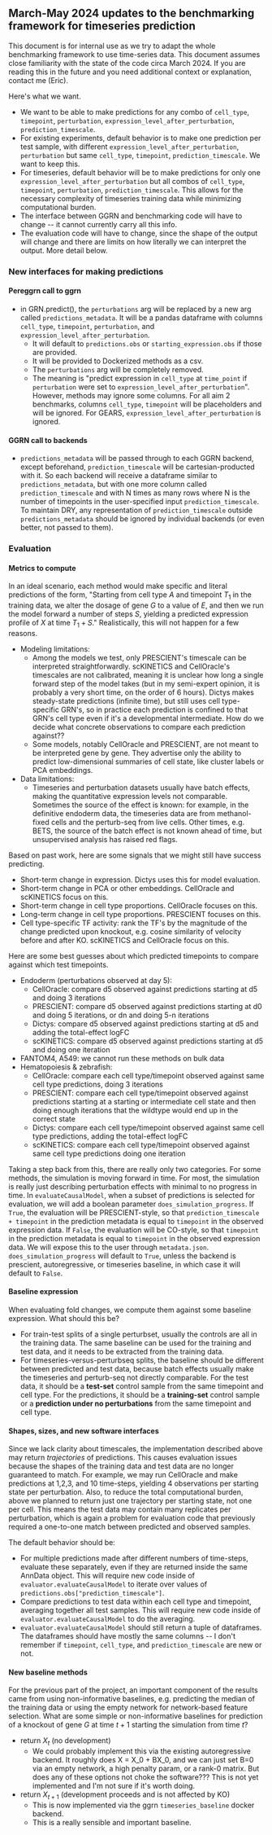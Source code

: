 ## March-May 2024 updates to the benchmarking framework for timeseries prediction

This document is for internal use as we try to adapt the whole benchmarking framework to use time-series data. This document assumes close familiarity with the state of the code circa March 2024. If you are reading this in the future and you need additional context or explanation, contact me (Eric). 

Here's what we want.

- We want to be able to make predictions for any combo of `cell_type`, `timepoint`, `perturbation`, `expression_level_after_perturbation`, `prediction_timescale`. 
- For existing experiments, default behavior is to make one prediction per test sample, with different `expression_level_after_perturbation`, `perturbation` but same `cell_type`, `timepoint`, `prediction_timescale`. We want to keep this.
- For timeseries, default behavior will be to make predictions for only one `expression_level_after_perturbation` but all combos of `cell_type`, `timepoint`, `perturbation`, `prediction_timescale`. This allows for the necessary complexity of timeseries training data while minimizing computational burden. 
- The interface between GGRN and benchmarking code will have to change -- it cannot currently carry all this info. 
- The evaluation code will have to change, since the shape of the output will change and there are limits on how literally we can interpret the output. More detail below. 

### New interfaces for making predictions 

#### Pereggrn call to ggrn

- in GRN.predict(), the `perturbations` arg will be replaced by a new arg called `predictions_metadata`. It will be a pandas dataframe with columns `cell_type`, `timepoint`, `perturbation`, and `expression_level_after_perturbation`. 
    - It will default to `predictions.obs` or `starting_expression.obs` if those are provided.
    - It will be provided to Dockerized methods as a csv. 
    - The `perturbations` arg will be completely removed.
    - The meaning is "predict expression in `cell_type` at `time_point` if `perturbation` were set to `expression_level_after_perturbation`". However, methods may ignore some columns. For all aim 2 benchmarks, columns `cell_type`, `timepoint` will be placeholders and will be ignored. For GEARS, `expression_level_after_perturbation` is ignored. 

#### GGRN call to backends

- `predictions_metadata` will be passed through to each GGRN backend, except beforehand, `prediction_timescale` will be cartesian-producted with it. So each backend will receive a dataframe similar to `predictions_metadata`, but with one more column called `prediction_timescale` and with N times as many rows where N is the number of timepoints in the user-specified input `prediction_timescale`. To maintain DRY, any representation of `prediction_timescale` outside `predictions_metadata` should be ignored by individual backends (or even better, not passed to them). 

### Evaluation

#### Metrics to compute

In an ideal scenario, each method would make specific and literal predictions of the form, "Starting from cell type $A$ and timepoint $T_1$ in the training data, we alter the dosage of gene $G$ to a value of $E$, and then we run the model forward a number of steps $S$, yielding a predicted expression profile of $X$ at time $T_1+S$." Realistically, this will not happen for a few reasons. 

- Modeling limitations: 
    - Among the models we test, only PRESCIENT's timescale can be interpreted straightforwardly. scKINETICS and CellOracle's timescales are not calibrated, meaning it is unclear how long a single forward step of the model takes (but in my semi-expert opinion, it is probably a very short time, on the order of 6 hours). Dictys makes steady-state predictions (infinite time), but still uses cell type-specific GRN's, so in practice each prediction is confined to that GRN's cell type even if it's a developmental intermediate. How do we decide what concrete observations to compare each prediction against??
    - Some models, notably CellOracle and PRESCIENT, are not meant to be interpreted gene by gene. They advertise only the ability to predict low-dimensional summaries of cell state, like cluster labels or PCA embeddings. 
- Data limitations:
    - Timeseries and perturbation datasets usually have batch effects, making the quantitative expression levels not comparable. Sometimes the source of the effect is known: for example, in the definitive endoderm data, the timeseries data are from methanol-fixed cells and the perturb-seq from live cells. Other times, e.g. BETS, the source of the batch effect is not known ahead of time, but unsupervised analysis has raised red flags.

Based on past work, here are some signals that we might still have success predicting.

- Short-term change in expression. Dictys uses this for model evaluation.
- Short-term change in PCA or other embeddings. CellOracle and scKINETICS focus on this.
- Short-term change in cell type proportions. CellOracle focuses on this.
- Long-term change in cell type proportions. PRESCIENT focuses on this.
- Cell type-specific TF activity: rank the TF's by the magnitude of the change predicted upon knockout, e.g. cosine similarity of velocity before and after KO. scKINETICS and CellOracle focus on this.

Here are some best guesses about which predicted timepoints to compare against which test timepoints.

- Endoderm (perturbations observed at day 5): 
    - CellOracle: compare d5 observed against predictions starting at d5 and doing 3 iterations
    - PRESCIENT:  compare d5 observed against predictions starting at d0 and doing 5 iterations, or dn and doing 5-n iterations
    - Dictys:     compare d5 observed against predictions starting at d5 and adding the total-effect logFC
    - scKINETICS: compare d5 observed against predictions starting at d5 and doing one iteration
- FANTOM4, A549: we cannot run these methods on bulk data
- Hematopoiesis & zebrafish: 
    - CellOracle: compare each cell type/timepoint observed against same cell type predictions, doing 3 iterations
    - PRESCIENT:  compare each cell type/timepoint observed against predictions starting at a starting or intermediate cell state and then doing enough iterations that the wildtype would end up in the correct state
    - Dictys:     compare each cell type/timepoint observed against same cell type predictions, adding the total-effect logFC
    - scKINETICS: compare each cell type/timepoint observed against same cell type predictions doing one iteration

Taking a step back from this, there are really only two categories. For some methods, the simulation is moving forward in time. For most, the simulation is really just describing perturbation effects with minimal to no progress in time. In `evaluateCausalModel`, when a subset of predictions is selected for evaluation, we will add a boolean parameter `does_simulation_progress`. If `True`, the evaluation will be PRESCIENT-style, so that `prediction_timescale + timepoint` in the prediction metadata is equal to `timepoint` in the observed expression data. If `False`, the evaluation will be CO-style, so that `timepoint` in the prediction metadata is equal to `timepoint` in the observed expression data. We will expose this to the user through `metadata.json`. `does_simulation_progress` will default to `True`, unless the backend is prescient, autoregressive, or timeseries baseline, in which case it will default to `False`.

#### Baseline expression 

When evaluating fold changes, we compute them against some baseline expression. What should this be?

- For train-test splits of a single perturbset, usually the controls are all in the training data. The same baseline can be used for the training and test data, and it needs to be extracted from the training data. 
- For timeseries-versus-perturbseq splits, the baseline should be different between predicted and test data, because batch effects usually make the timeseries and perturb-seq not directly comparable. For the test data, it should be a **test-set** control sample from the same timepoint and cell type. For the predictions, it should be a **training-set** control sample or a **prediction under no perturbations** from the same timepoint and cell type.

#### Shapes, sizes, and new software interfaces

Since we lack clarity about timescales, the implementation described above may return *trajectories* of predictions. This causes evaluation issues because the shapes of the training data and test data are no longer guaranteed to match. For example, we may run CellOracle and make predictions at 1,2,3, and 10 time-steps, yielding 4 observations per starting state per perturbation. Also, to reduce the total computational burden, above we planned to return just one trajectory per starting state, not one per cell. This means the test data may contain many replicates per perturbation, which is again a problem for evaluation code that previously required a one-to-one match between predicted and observed samples. 

The default behavior should be:

- For multiple predictions made after different numbers of time-steps, evaluate these separately, even if they are returned inside the same AnnData object. This will require new code inside of `evaluator.evaluateCausalModel` to iterate over values of `predictions.obs["prediction_timescale"]`.
- Compare predictions to test data within each cell type and timepoint, averaging together all test samples. This will require new code inside of `evaluator.evaluateCausalModel` to do the averaging.
- `evaluator.evaluateCausalModel` should still return a tuple of dataframes. The dataframes should have mostly the same columns -- I don't remember if `timepoint`, `cell_type`, and `prediction_timescale` are new or not. 

#### New baseline methods

For the previous part of the project, an important component of the results came from using non-informative baselines, e.g. predicting the median of the training data or using the empty network for network-based feature selection. What are some simple or non-informative baselines for prediction of a knockout of gene $G$ at time $t+1$ starting the simulation from time $t$?

- return $X_t$ (no development)
    - We could probably implement this via the existing autoregressive backend. It roughly does X = X_0 + BX_0, and we can just set B=0 via an empty network, a high penalty param, or a rank-0 matrix. But does any of these options not choke the software??? This is not yet implemented and I'm not sure if it's worth doing.
- return $X_{t+1}$ (development proceeds and is not affected by KO)
    - This is now implemented via the ggrn `timeseries_baseline` docker backend.
    - This is a really sensible and important baseline. 